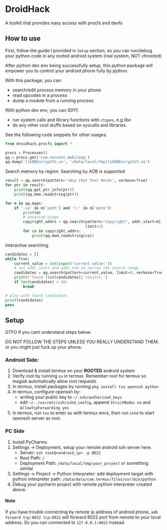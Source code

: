# DroidHack
A toolkit that provides easy access with procfs and devfs

## How to use

First, follow the guide I provided in `Setup` section, so you can run/debug your python code in any rooted android system (real system, NOT chrooted)

After python dev env being successfully setup, this python package will empower you to control your android phone fully by python.

With this package, you can:
* search/edit process memory in your phone
* read opcodes in a process
* dump a module from a running process

With python dev env, you can (DIY):
* run system calls and library functions with `ctypes`, e.g libc
* do any other cool stuffs based on syscalls and libraries.


See the following code snippets for other usages.
```python
from droidhack.procfs import *

procs = Processes()
qq = procs.get('com.tencent.mobileqq')
qq.dump('libDBEncryptV2.so', '/data/local/tmp/libDBEncryptV2.so')
```

Search memory by region. Searching by AOB is supported
```python
result = qq.search(pattern='<Any Chat Text Here>', verbose=True)
for ptr in result:
    print(qq.get_ptr_info(ptr))
    print(qq.mem.readstring(ptr))

for m in qq.maps:
    if '.so' in m['path'] and 'r-' in m['perm']:
        print(m)
        # advanced usage
        copyright_addrs = qq.search(pattern="copyright", addr_start=m['addr'][0], addr_end=m['addr'][1],
                                    limit=1)
        for ca in copyright_addrs:
            print(qq.mem.readstring(ca))
```

Interactive searching
```python
candidates = []
while True:
    current_value = int(input('current value:'))
    # set addr_start and addr_end to narrow the search range
    candidates = qq.search(pattern=current_value, limit=0, verbose=True)
    print(f'found {len(candidates)} results.')
    if len(candidates) < 10:
        break

# play with found candidates
print(candidates)
pass

```


## Setup
GTFO if you cant understand steps below.

DO NOT FOLLOW THE STEPS UNLESS YOU REALLY UNDERSTAND THEM.\
or you might just fuck up your phone.

### Android Side:
1. Download & install termux on your **ROOTED** android system
2. Verify root by running `su` in termux. Remember root for termux so magisk automatically allow root requests.
3. In termux, install packages by running `pkg install tsu openssh python`
4. In termux, configure openssh by:
    * writing your public key to `~/.ssh/authorized_keys`
    * edit `~/../usr/etc/ssh/sshd_config`, append `StrictModes no` and `AllowTcpForwarding yes`
5. In termux, run `tsu` to enter su with termux envs, then run `sshd` to start openssh server as root.

### PC Side
1. Install PyCharms
2. Settings -> Deployment, setup your remote android ssh server here.
    * Server: `ssh root@<android_ip> -p 8022`
    * Root Path: `/`
    * Deployment Path: `/data/local/tmp/your_project` or something similar
3. Settings -> Project -> Python Interpreter: add deployment target with python interpreter path: `/data/data/com.termux/files/usr/bin/python`
4. Debug your pycharm project with remote python interpreter created above.

#### Note
If you have trouble connecting by remote ip address of android phone,
`adb forward tcp:8022 tcp:8022` will forward 8022 port from remote to your local address.
So you can connected to `127.0.0.1:8022` instead.
